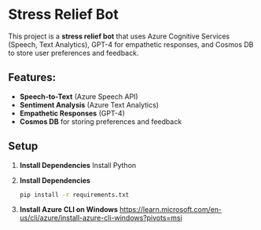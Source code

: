 # Stress Relief Bot

This project is a **stress relief bot** that uses Azure Cognitive Services (Speech, Text Analytics), GPT-4 for empathetic responses, and Cosmos DB to store user preferences and feedback.

## Features:
- **Speech-to-Text** (Azure Speech API)
- **Sentiment Analysis** (Azure Text Analytics)
- **Empathetic Responses** (GPT-4)
- **Cosmos DB** for storing preferences and feedback

## Setup

1. **Install Dependencies**
    Install Python

2. **Install Dependencies**
   ```bash
   pip install -r requirements.txt
3. **Install Azure CLI on Windows**
   https://learn.microsoft.com/en-us/cli/azure/install-azure-cli-windows?pivots=msi

